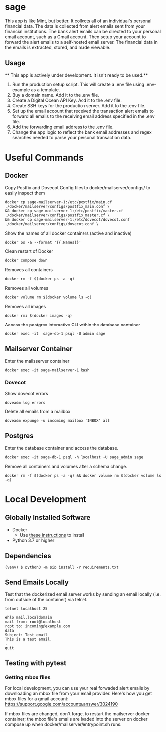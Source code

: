 # sage

This app is like Mint, but better. It collects all of an individual's personal financial data. The data is collected from alert emails sent from your financial institutions. The bank alert emails can be directed to your personal email account, such as a Gmail account. Then setup your account to forward the alert emails to a self-hosted email server. The financial data in the emails is extracted, stored, and made viewable. 

## Usage
** This app is actively under development. It isn't ready to be used.**
1. Run the production setup script. This will create a .env file using .env-example as a template. 
2. Buy a domain name. Add it to the .env file.
3. Create a Digital Ocean API Key. Add it to the .env file.
4. Create SSH keys for the production server. Add it to the .env file.
5. Set up the email account that received the transaction alert emails to forward all emails to the receiving email address specified in the .env file.
6. Add the forwarding email address to the .env file.
7. Change the app logic to reflect the bank email addresses and regex searches needed to parse your personal transaction data.

# Useful Commands
## Docker
Copy Postfix and Dovecot Config files to docker/mailserver/configs/ to easily inspect them
```
docker cp sage-mailserver-1:/etc/postfix/main.cf ./docker/mailserver/configs/postfix_main.conf \
&& docker cp sage-mailserver-1:/etc/postfix/master.cf ./docker/mailserver/configs/postfix_master.cf \
&& docker cp sage-mailserver-1:/etc/dovecot/dovecot.conf ./docker/mailserver/configs/dovecot.conf \
```
Show the names of all docker containers (active and inactive)
```
docker ps -a --format '{{.Names}}'
```
Clean restart of Docker
```
docker compose down
```
Removes all containers
```
docker rm -f $(docker ps -a -q)
```
Removes all volumes
```
docker volume rm $(docker volume ls -q)
```
Removes all images
```
docker rmi $(docker images -q)
```
Access the postgres interactive CLI within the database container
```
docker exec -it  sage-db-1 psql -U admin sage
```
## Mailserver Container
Enter the mailsserver container
```
docker exec -it sage-mailserver-1 bash
```

### Dovecot
Show dovecot errors
```
doveadm log errors
```
Delete all emails from a mailbox
```
doveadm expunge -u incoming mailbox 'INBOX' all
```

## Postgres
Enter the database container and access the database.
```
docker exec -it sage-db-1 psql -h localhost -U sage_admin sage
```
Remove all containers and volumes after a schema change.
```
docker rm -f $(docker ps -a -q) && docker volume rm $(docker volume ls -q)
```

# Local Development

## Globally Installed Software
- Docker
  - Use [these instructions](https://docs.docker.com/engine/install/) to install 
- Python 3.7 or higher

## Dependencies
```
(venv) $ python3 -m pip install -r requirements.txt
```

## Send Emails Locally
Test that the dockerized email server works by sending an email locally (i.e. from outside of the container) via telnet.
```
telnet localhost 25

ehlo mail.localdomain
mail from: root@localhost
rcpt to: incoming@example.com
data
Subject: Test email 
This is a test email.
.
quit
```

## Testing with pytest


### Getting mbox files
For local development, you can use your real forwaded alert emails by downloading an mbox file from your email provider. Here's how you get mbox files for a gmail account:
https://support.google.com/accounts/answer/3024190

If mbox files are changed, don't forget to restart the mailserver docker container; the mbox file's emails are loaded into the server on docker compose up when docker/mailserver/entrypoint.sh runs.